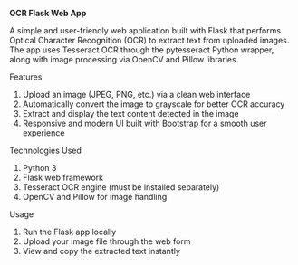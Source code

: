 **OCR Flask Web App**

A simple and user-friendly web application built with Flask that performs Optical Character Recognition (OCR) to extract text from uploaded images. The app uses Tesseract OCR through the pytesseract Python wrapper, along with image processing via OpenCV and Pillow libraries.

Features
1. Upload an image (JPEG, PNG, etc.) via a clean web interface
2. Automatically convert the image to grayscale for better OCR accuracy
3. Extract and display the text content detected in the image
4. Responsive and modern UI built with Bootstrap for a smooth user experience

Technologies Used
1. Python 3
2. Flask web framework
3. Tesseract OCR engine (must be installed separately)
4. OpenCV and Pillow for image handling

Usage
1. Run the Flask app locally
2. Upload your image file through the web form
3. View and copy the extracted text instantly
